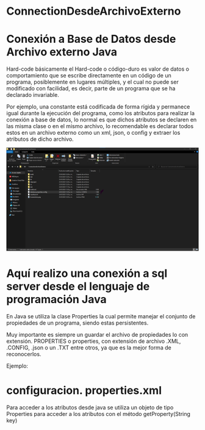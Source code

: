 # ConnectionDesdeArchivoExterno

# Conexión a Base de Datos desde Archivo externo Java

Hard-code básicamente el Hard-code o código-duro es valor de datos o comportamiento que se escribe directamente en un código de un programa, posiblemente en lugares múltiples, y el cual no puede ser modificado con facilidad, es decir, parte de un programa que se ha declarado invariable.

Por ejemplo, una constante está codificada de forma rígida y permanece igual durante la ejecución del programa, como los atributos para realizar la conexión a base de datos, lo normal es que dichos atributos se declaren en las misma clase o en el mismo archivo, lo recomendable es declarar todos estos en un archivo externo como un xml, json, o config y extraer los atributos de dicho archivo.

![Image](https://github.com/BrunoBeltreGuzman/ConnectionDesdeArchivoExterno/blob/master/FileScreenshots.png)

# Aquí realizo una conexión a sql server desde el lenguaje de programación Java
En Java se utiliza la clase Properties la cual permite manejar el conjunto de propiedades de un programa, siendo estas persistentes.

Muy importante es siempre un guardar el archivo de propiedades lo con extensión. PROPERTIES o properties, con extensión de archivo .XML, .CONFIG, .json o un .TXT entre otros, ya que es la mejor forma de reconocerlos.


Ejemplo:

# configuracion. properties.xml 

Para acceder a los atributos desde java se utiliza un objeto de tipo Properties para acceder a los atributos con el método getProperty(String key) 
